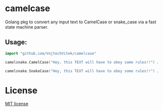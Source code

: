 # camelcase

Golang pkg to convert any input text to CamelCase or snake_case via a fast state machine parser.

## Usage:
```go
import "github.com/VojtechVitek/camelcase"
```

```go
camelsnake.CamelCase("Hey, this TEXT will have to obey some rules!!") // HeyThisTextWillHaveToObeySomeRules
```

```go
camelsnake.SnakeCase("Hey, this TEXT will have to obey some rules!!") // hey_this_text_will_have_to_obey_some_rules
```

# License
[MIT license](./LICENSE)
